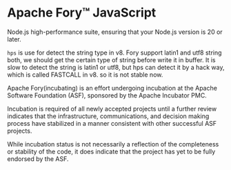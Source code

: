 # Apache Fory™ JavaScript

Node.js high-performance suite, ensuring that your Node.js version is 20 or later.

`hps` is use for detect the string type in v8. Fory support latin1 and utf8 string both, we should get the certain type of string before write it
in buffer. It is slow to detect the string is latin1 or utf8, but hps can detect it by a hack way, which is called FASTCALL in v8.
so it is not stable now.

Apache Fory(incubating) is an effort undergoing incubation at the Apache
Software Foundation (ASF), sponsored by the Apache Incubator PMC.

Incubation is required of all newly accepted projects until a further review
indicates that the infrastructure, communications, and decision making process
have stabilized in a manner consistent with other successful ASF projects.

While incubation status is not necessarily a reflection of the completeness
or stability of the code, it does indicate that the project has yet to be
fully endorsed by the ASF.
